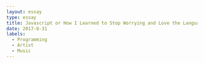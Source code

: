 ```yaml
---
layout: essay
type: essay
title: Javascript or How I Learned to Stop Worrying and Love the Language
date: 2017-8-31
labels:
  - Programming
  - Artist
  - Music
---
```

